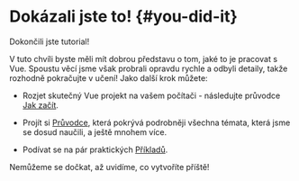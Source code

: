 # Dokázali jste to! {#you-did-it}

Dokončili jste tutorial!

V tuto chvíli byste měli mít dobrou představu o tom, jaké to je pracovat s Vue. Spoustu věcí jsme však probrali opravdu rychle a odbyli detaily, takže rozhodně pokračujte v učení! Jako další krok můžete:

- Rozjet skutečný Vue projekt na vašem počítači - následujte průvodce [Jak začít](/guide/quick-start).

- Projít si [Průvodce](/guide/essentials/application), která pokrývá podrobněji všechna témata, která jsme se dosud naučili, a ještě mnohem více.

- Podívat se na pár praktických [Příkladů](/examples/).

Nemůžeme se dočkat, až uvidíme, co vytvoříte příště!
